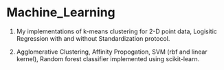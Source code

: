 # Machine_Learning

1) My implementations of k-means clustering for 2-D point data, Logisitic Regression with and without Standardization protocol.

2) Agglomerative Clustering, Affinity Propogation, SVM (rbf and linear kernel), Random forest classifier implemented using scikit-learn.
